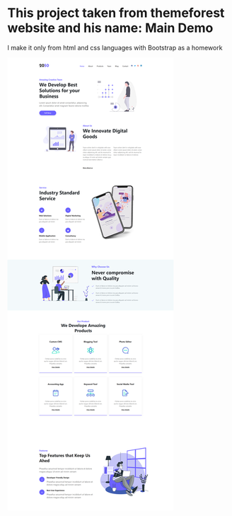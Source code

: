 # This project taken from themeforest website and his name: Main Demo
I make it only from html and css languages with Bootstrap as a homework



![](screencapture.png)
